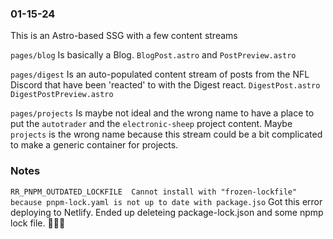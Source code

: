 ### 01-15-24
This is an Astro-based SSG with a few content streams

```pages/blog``` 
Is basically a Blog. ```BlogPost.astro``` and ```PostPreview.astro```

```pages/digest```
Is an auto-populated content stream of posts from the NFL Discord that have been 'reacted' to with the Digest react. ```DigestPost.astro``` ```DigestPostPreview.astro```

```pages/projects```
Is maybe not ideal and the wrong name to have a place to put the ```autotrader``` and the ```electronic-sheep``` project content. Maybe ```projects``` is the wrong name because this stream could be a bit complicated to make a generic container for projects.




### Notes
```RR_PNPM_OUTDATED_LOCKFILE  Cannot install with "frozen-lockfile" because pnpm-lock.yaml is not up to date with package.jso```
Got this error deploying to Netlify. Ended up deleteing package-lock.json and some npmp lock file. 🤷🏽‍♂️